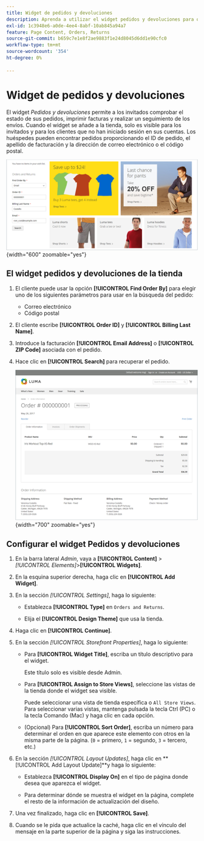 ```yaml
---
title: Widget de pedidos y devoluciones
description: Aprenda a utilizar el widget pedidos y devoluciones para ofrecer a los clientes la capacidad de comprobar el estado de sus pedidos, imprimir facturas y rastrear envíos.
exl-id: 1c3948e6-a0de-4ee4-8abf-10ab845a94a7
feature: Page Content, Orders, Returns
source-git-commit: b659c7e1e8f2ae9883f1e24d8045d6dd1e90cfc0
workflow-type: tm+mt
source-wordcount: '354'
ht-degree: 0%

---
```


# Widget de pedidos y devoluciones

El widget _Pedidos y devoluciones_ permite a los invitados comprobar el estado de sus pedidos, imprimir facturas y realizar un seguimiento de los envíos. Cuando el widget se añade a la tienda, solo es visible para los invitados y para los clientes que no han iniciado sesión en sus cuentas. Los huéspedes pueden encontrar pedidos proporcionando el ID de pedido, el apellido de facturación y la dirección de correo electrónico o el código postal.

![Widget de pedidos y devoluciones en la barra lateral de la tienda](./assets/storefront-widget-orders-returns-sidebar.png){width="600" zoomable="yes"}

## El widget pedidos y devoluciones de la tienda

1. El cliente puede usar la opción **[!UICONTROL Find Order By]** para elegir uno de los siguientes parámetros para usar en la búsqueda del pedido:

   - Correo electrónico
   - Código postal

1. El cliente escribe **[!UICONTROL Order ID]** y **[!UICONTROL Billing Last Name]**.

1. Introduce la facturación **[!UICONTROL Email Address]** o **[!UICONTROL ZIP Code]** asociada con el pedido.

1. Hace clic en **[!UICONTROL Search]** para recuperar el pedido.

   ![Información de pedido mostrada en la tienda](./assets/storefront-widget-orders-returns-view.png){width="700" zoomable="yes"}

## Configurar el widget Pedidos y devoluciones

1. En la barra lateral _Admin_, vaya a **[!UICONTROL Content]** > _[!UICONTROL Elements]_>**[!UICONTROL Widgets]**.

1. En la esquina superior derecha, haga clic en **[!UICONTROL Add Widget]**.

1. En la sección _[!UICONTROL Settings]_, haga lo siguiente:

   - Establezca **[!UICONTROL Type]** en `Orders and Returns`.

   - Elija el **[!UICONTROL Design Theme]** que usa la tienda.

1. Haga clic en **[!UICONTROL Continue]**.

1. En la sección _[!UICONTROL Storefront Properties]_, haga lo siguiente:

   - Para **[!UICONTROL Widget Title]**, escriba un título descriptivo para el widget.

     Este título solo es visible desde Admin.

   - Para **[!UICONTROL Assign to Store Views]**, seleccione las vistas de la tienda donde el widget sea visible.

     Puede seleccionar una vista de tienda específica o `All Store Views`. Para seleccionar varias vistas, mantenga pulsada la tecla Ctrl (PC) o la tecla Comando (Mac) y haga clic en cada opción.

   - (Opcional) Para **[!UICONTROL Sort Order]**, escriba un número para determinar el orden en que aparece este elemento con otros en la misma parte de la página. (`0` = primero, `1` = segundo, `3` = tercero, etc.)

1. En la sección _[!UICONTROL Layout Updates]_, haga clic en **[!UICONTROL Add Layout Update]**y haga lo siguiente:

   - Establezca **[!UICONTROL Display On]** en el tipo de página donde desea que aparezca el widget.

   - Para determinar dónde se muestra el widget en la página, complete el resto de la información de actualización del diseño.

1. Una vez finalizado, haga clic en **[!UICONTROL Save]**.

1. Cuando se le pida que actualice la caché, haga clic en el vínculo del mensaje en la parte superior de la página y siga las instrucciones.
